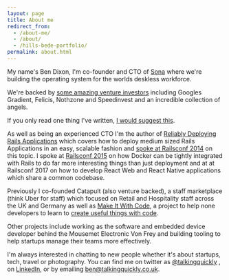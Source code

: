 ```yaml
---
layout: page
title: About me
redirect_from:
  - /about-me/
  - /about/
  - /hills-bede-portfolio/
permalink: about.html
---
```


My name's Ben Dixon, I'm co-founder and CTO of <a target="_blank" href="https://www.getsona.com?utm_source=benblogabout">Sona</a> where we're building the operating system for the worlds deskless workforce.

We're backed by <a target="_blank" href="https://techcrunch.com/2024/05/14/sona-a-frontline-workforce-management-platform-raises-27-5m-with-eyes-on-us-expansion/">some amazing venture investors</a> including Googles Gradient, Felicis, Nothzone and Speedinvest and an incredible collection of angels.

If you only read one thing I've written, [I would suggest this](/2015/04/what-id-tell-myself-about-startups/).

As well as being an experienced CTO I'm the author of <a href="https://leanpub.com/deploying_rails_applications"
target="_blank">Reliably Deploying Rails Applications</a> which covers how
to deploy medium sized Rails Applications in an easy, scalable fashion and <a href="/deploying_rails/" target="_blank">spoke at Railsconf 2014</a> on this topic. I spoke at <a href="/railsconf2015/">Railsconf 2015</a> on how Docker can be tightly integrated with Rails to do far more interesting things than just deployment and at at Railsconf 2017 on how to develop React Web and React Native applications which share a common codebase.

Previously I co-founded Catapult (also venture backed), a staff marketplace (think Uber for staff) which focused on Retail and Hospitality staff across the UK and Germany as well as <a href="http://www.makeitwithcode.com/" target="_blank">Make It With Code</a>, a project to help none developers to learn to <a href="/2014/01/teaching-people-to-code/" target="_blank">create useful things with code</a>.

Other projects include working as the software and embedded device developer behind the Mousemet Electronic Von Frey and building tooling to help startups manage their teams more effectively.

I'm always interested in chatting to new people whether it's about startups, tech, travel or photography. You can find me on twitter as <a href="http://www.twitter.com/talkingquickly" target="_blank">@talkingquickly</a> , on <a href="https://www.linkedin.com/in/talkingquickly/" target="_blank">LinkedIn</a>, or by emailing <a href="mailto:ben@talkingquickly.co.uk">ben@talkingquickly.co.uk</a>.
